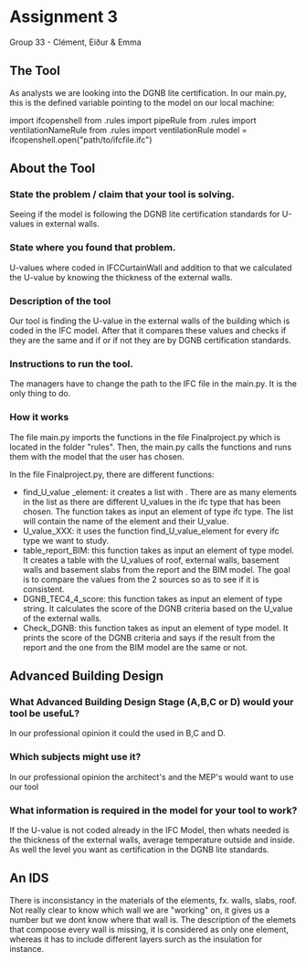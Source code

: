 # Assignment 3
Group 33 - Clément, Eiður & Emma
## The Tool
As analysts we are looking into the DGNB lite certification.
In our main.py, this is the defined variable pointing to the model on our local machine:

import ifcopenshell
from .rules import pipeRule
from .rules import ventilationNameRule
from .rules import ventilationRule
model = ifcopenshell.open("path/to/ifcfile.ifc")

## About the Tool
### State the problem / claim that your tool is solving.
Seeing if the model is following the DGNB lite certification standards for U-values in external walls.

### State where you found that problem.
U-values where coded in IFCCurtainWall and addition to that we calculated the U-value by knowing the thickness of the external walls.

### Description of the tool
Our tool is finding the U-value in the external walls of the building which is coded in the IFC model. After that it compares these values and checks if they are the same and if or if not they are by DGNB certification standards.

### Instructions to run the tool.
The managers have to change the path to the IFC file in the main.py. It is the only thing to do.

### How it works
The file main.py imports the functions in the file Finalproject.py which is located in the folder "rules". Then, the main.py calls the functions and runs them with the model that the user has chosen. 

In the file Finalproject.py, there are different functions:
- find_U_value _element: it creates a list with . There are as many elements in the list as there are different U_values in the ifc type that has been chosen. The function takes as input an element of type ifc type. The list will contain the name of the element and their U_value.
- U_value_XXX: it uses the function find_U_value_element for every ifc type we want to study.
- table_report_BIM: this function takes as input an element of type model. It creates a table with the U_values of roof, external walls, basement walls and basement slabs from the report and the BIM model. The goal is to compare the values from the 2 sources so as to see if it is consistent.
- DGNB_TEC4_4_score: this function takes as input an element of type string. It calculates the score of the DGNB criteria based on the U_value of the external walls.
- Check_DGNB: this function takes as input an element of type model. It prints the score of the DGNB criteria and says if the result from the report and the one from the BIM model are the same or not.

## Advanced Building Design
### What Advanced Building Design Stage (A,B,C or D) would your tool be usefuL?
In our professional opinion it could the used in B,C and D.

### Which subjects might use it?
In our professional opinion the architect's and the MEP's would want to use our tool

### What information is required in the model for your tool to work?
If the U-value is not coded already in the IFC Model, then whats needed is the thickness of the external walls, average temperature outside and inside. As well the level you want as certification in the DGNB lite standards.

## An IDS
There is inconsistancy in the materials of the elements, fx. walls, slabs, roof.
Not really clear to know which wall we are "working" on, it gives us a number but we dont know where that wall is.
The description of the elemets that compoose every wall is missing, it is considered as only one element, whereas it has to include different layers surch as the insulation for instance.

